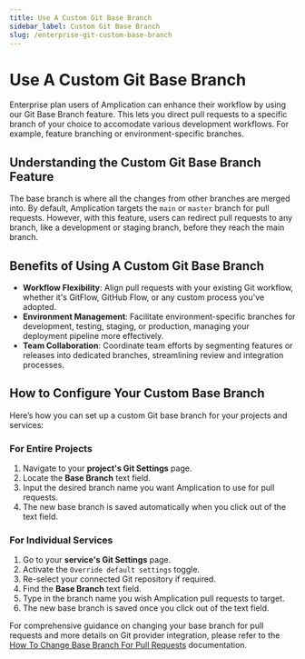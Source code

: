 ```yaml
---
title: Use A Custom Git Base Branch
sidebar_label: Custom Git Base Branch
slug: /enterprise-git-custom-base-branch
---
```


# Use A Custom Git Base Branch

Enterprise plan users of Amplication can enhance their workflow by using our Git Base Branch feature. This lets you direct pull requests to a specific branch of your choice to accomodate various development workflows. For example, feature branching or environment-specific branches.

## Understanding the Custom Git Base Branch Feature

The base branch is where all the changes from other branches are merged into. By default, Amplication targets the `main` or `master` branch for pull requests. However, with this feature, users can redirect pull requests to any branch, like a development or staging branch, before they reach the main branch.

## Benefits of Using A Custom Git Base Branch

- **Workflow Flexibility**: Align pull requests with your existing Git workflow, whether it's GitFlow, GitHub Flow, or any custom process you've adopted.
- **Environment Management**: Facilitate environment-specific branches for development, testing, staging, or production, managing your deployment pipeline more effectively.
- **Team Collaboration**: Coordinate team efforts by segmenting features or releases into dedicated branches, streamlining review and integration processes.

## How to Configure Your Custom Base Branch

Here’s how you can set up a custom Git base branch for your projects and services:

### For Entire Projects

1. Navigate to your **project's Git Settings** page.
2. Locate the **Base Branch** text field.
3. Input the desired branch name you want Amplication to use for pull requests.
4. The new base branch is saved automatically when you click out of the text field.

### For Individual Services

1. Go to your **service's Git Settings** page.
2. Activate the `Override default settings` toggle.
3. Re-select your connected Git repository if required.
4. Find the **Base Branch** text field.
5. Type in the branch name you wish Amplication pull requests to target.
6. The new base branch is saved once you click out of the text field.

For comprehensive guidance on changing your base branch for pull requests and more details on Git provider integration, please refer to the [How To Change Base Branch For Pull Requests](/how-to/change-base-branch-for-pull-requests) documentation.
